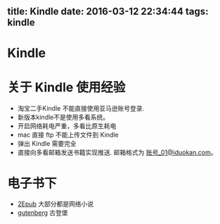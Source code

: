 title: Kindle
date: 2016-03-12 22:34:44
tags: kindle
---

# Kindle
# 关于 Kindle 使用经验
- 淘宝二手Kindle 不能直接使用亚马逊账号登录.
- 新版本kindle不是使用多看系统。
- 开启网络耗电严重，多看比原生耗电
- mac 直接 ftp 不能上传文件到 Kindle
- 弹出 Kindle 需要完全
- 直接向多看邮箱发送书籍实现推送. 邮箱格式为 账号_01@iduokan.com。

# 电子书下
- [2Epub](http://www.2epub.net/) 大部分都是网络小说
- [gutenberg](http://www.gutenberg.org/) 古登堡
